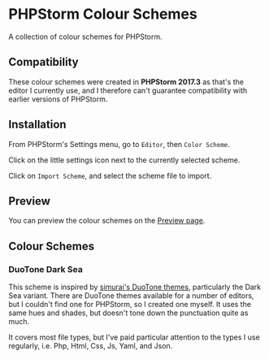 # PHPStorm Colour Schemes
A collection of colour schemes for PHPStorm.

## Compatibility
These colour schemes were created in **PHPStorm 2017.3** as that's the editor I currently use, and I therefore can't guarantee compatibility with earlier versions of PHPStorm.

## Installation
From PHPStorm's Settings menu, go to `Editor`, then `Color Scheme`.

Click on the little settings icon next to the currently selected scheme.

Click on `Import Scheme`, and select the scheme file to import.

## Preview
You can preview the colour schemes on the [Preview page](https://robmeijer.github.io/phpstorm-colour-schemes).

## Colour Schemes
### DuoTone Dark Sea
This scheme is inspired by [simurai's DuoTone themes](http://simurai.com/projects/2016/01/01/duotone-themes), particularly the Dark Sea variant. There are DuoTone themes available for a number of editors, but I couldn't find one for PHPStorm, so I created one myself. It uses the same hues and shades, but doesn't tone down the punctuation quite as much.

It covers most file types, but I've paid particular attention to the types I use regularly, i.e. Php, Html, Css, Js, Yaml, and Json. 
